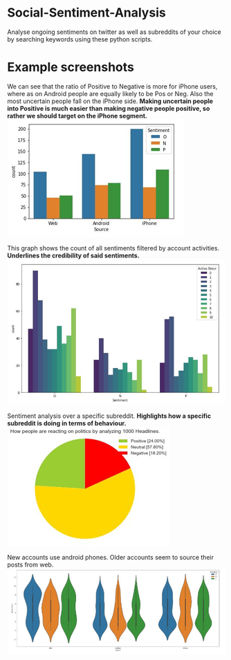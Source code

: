 # Social-Sentiment-Analysis

Analyse ongoing sentiments on twitter as well as subreddits of your choice by searching keywords using these python scripts.

# Example screenshots


We can see that the ratio of Positive to Negative is more for iPhone users, where as on Android people are equally likely to be Pos or Neg. Also the most uncertain people fall on the iPhone side. **Making uncertain people into Positive is much easier than making negative people positive, so rather we should target on the iPhone segment.**
!['T1'](twitter3.JPG)


This graph shows the count of all sentiments filtered by account activities. **Underlines the credibility of said sentiments.**
!['T2'](twitterb.JPG)

Sentiment analysis over a specific subreddit. **Highlights how a specific subreddit is doing in terms of behaviour.**
!['R1'](reddit.JPG)

New accounts use android phones. Older accounts seem to source their posts from web.
!['T3'](twitterc.JPG)
